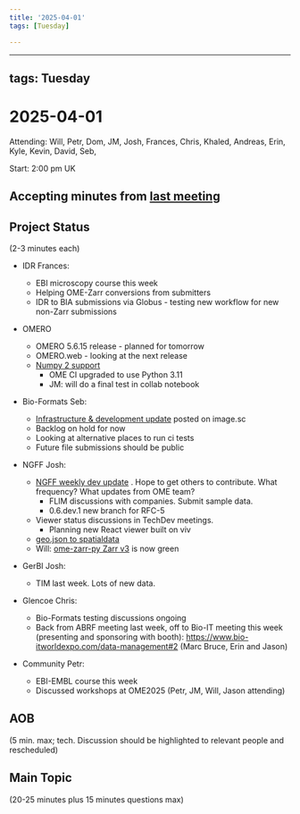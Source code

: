 ```yaml
---
title: '2025-04-01'
tags: [Tuesday]

---
```


---
tags: Tuesday
---

# 2025-04-01

Attending: Will, Petr, Dom, JM, Josh, Frances, Chris, Khaled, Andreas, Erin, Kyle, Kevin, David, Seb, 

Start: 2:00 pm UK

## Accepting minutes from [last meeting](https://hackmd.io/team/ome?nav=overview)

## Project Status

(2-3 minutes each)

- IDR Frances:
    - EBI microscopy course this week
    - Helping OME-Zarr conversions from submitters
    - IDR to BIA submissions via Globus - testing new workflow for new non-Zarr submissions

- OMERO
    - OMERO 5.6.15 release - planned for tomorrow
    - OMERO.web - looking at the next release
    - [Numpy 2 support](https://github.com/ome/omero-py/pull/445)
        - OME CI upgraded to use Python 3.11
        - JM: will do a final test in collab notebook

- Bio-Formats Seb:
    - [Infrastructure & development update](https://forum.image.sc/t/bio-formats-infrastructure-development-updates/110852) posted on image.sc
    - Backlog on hold for now
    - Looking at alternative places to run ci tests
    - Future file submissions should be public

- NGFF Josh:
  - [NGFF weekly dev update](https://forum.image.sc/t/ngff-weekly-dev-update-thread/110810) . Hope to get others to contribute. What frequency? What updates from OME team?
    - FLIM discussions with companies. Submit sample data.
    - 0.6.dev.1 new branch for RFC-5
  - Viewer status discussions in TechDev meetings.
      - Planning new React viewer built on viv
  - [geo.json to spatialdata](https://imagesc.zulipchat.com/#narrow/channel/329057-scverse/topic/spatialdata.20.26.20geojson) 
  - Will: [ome-zarr-py Zarr v3](https://github.com/ome/ome-zarr-py/pull/404) is now green

- GerBI Josh:
    - TIM last week. Lots of new data.

- Glencoe Chris:
    - Bio-Formats testing discussions ongoing
    - Back from ABRF meeting last week, off to Bio-IT meeting this week (presenting and sponsoring with booth): https://www.bio-itworldexpo.com/data-management#2 (Marc Bruce, Erin and Jason)

- Community Petr:
    - EBI-EMBL course this week
    - Discussed workshops at OME2025 (Petr, JM, Will, Jason attending)

## AOB

(5 min. max; tech. Discussion should be highlighted to relevant people and rescheduled)

## Main Topic

(20-25 minutes plus 15 minutes questions max)

